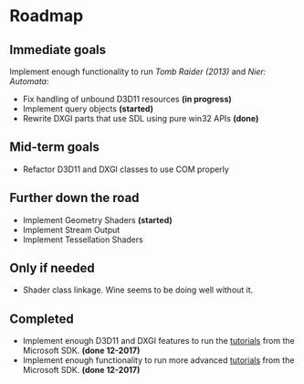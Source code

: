 # Roadmap

## Immediate goals
Implement enough functionality to run _Tomb Raider (2013)_ and _Nier: Automata_:
- Fix handling of unbound D3D11 resources **(in progress)**
- Implement query objects **(started)**
- Rewrite DXGI parts that use SDL using pure win32 APIs **(done)**

## Mid-term goals
- Refactor D3D11 and DXGI classes to use COM properly

## Further down the road
- Implement Geometry Shaders **(started)**
- Implement Stream Output
- Implement Tessellation Shaders

## Only if needed
- Shader class linkage. Wine seems to be doing well without it.

## Completed
- Implement enough D3D11 and DXGI features to run the [tutorials](https://github.com/walbourn/directx-sdk-samples/tree/master/Direct3D11Tutorials) from the Microsoft SDK. **(done 12-2017)**
- Implement enough functionality to run more advanced [tutorials](https://github.com/walbourn/directx-sdk-samples/tree/master/Direct3D11TutorialsFX11) from the Microsoft SDK. **(done 12-2017)**
